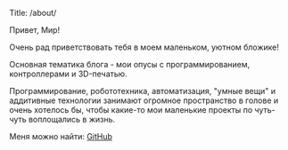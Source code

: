Title: /about/

Привет, Мир!
 
Очень рад приветствовать тебя в моем маленьком, уютном бложике!

Основная тематика блога - мои опусы с программированием, контроллерами и 3D-печатью.

Программирование, робототехника, автоматизация, "умные вещи" и аддитивные технологии занимают огромное пространство в голове и очень хотелось бы, чтобы какие-то мои маленькие проекты по чуть-чуть воплощались в жизнь.


Меня можно найти: 
[GitHub](https://github.com/dkurchigin)